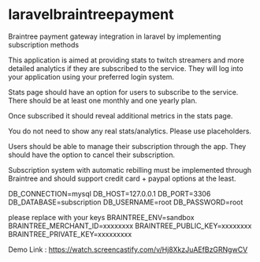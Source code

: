 # laravelbraintreepayment
Braintree payment gateway integration in laravel by implementing subscription methods

This application is aimed at providing stats to twitch streamers and more detailed analytics if they are subscribed to the service. They will log into your application using your preferred login system.


Stats page should have an option for users to subscribe to the service. There should be at least one monthly and one yearly plan.


Once subscribed it should reveal additional metrics in the stats page.


You do not need to show any real stats/analytics. Please use placeholders.


Users should be able to manage their subscription through the app. They should have the option to cancel their subscription.


Subscription system with automatic rebilling must be implemented through Braintree and should support credit card + paypal options at the least. 



DB_CONNECTION=mysql
DB_HOST=127.0.0.1
DB_PORT=3306
DB_DATABASE=subscription
DB_USERNAME=root
DB_PASSWORD=root

please replace with your keys
BRAINTREE_ENV=sandbox
BRAINTREE_MERCHANT_ID=xxxxxxxx
BRAINTREE_PUBLIC_KEY=xxxxxxxx
BRAINTREE_PRIVATE_KEY=xxxxxxxxx

Demo Link : https://watch.screencastify.com/v/Hj8XkzJuAEfBzGRNgwCV
